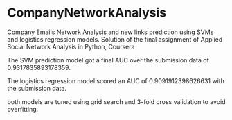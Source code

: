 # CompanyNetworkAnalysis
Company Emails Network Analysis and new links prediction using SVMs and logistics regression models. Solution of the final assignment of Applied Social Network Analysis in Python, Coursera 

The SVM prediction model got a final AUC over the submission data of 0.9317835893178359.

The logistics regression model scored an AUC of 0.9091912398626631 with the submission data. 

both models are tuned using grid search and 3-fold cross validation to avoid overfitting.
